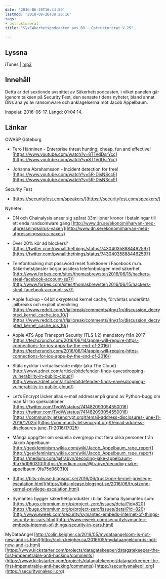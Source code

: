 ```yaml
---
date: '2016-06-20T16:34:59'
lastmod: '2018-09-26T08:26:16'
tags:
- ostrukturerat
title: "S\xE4kerhetspodcasten avs.60 - Ostrukturerat V.25"

---
```

## Lyssna

iTunes \| [mp3](http://traffic.libsyn.com/sakerhetspodcasten/v24_2016_Ostrukturerat.mp3)

## Innehåll

Detta är det sextionde avsnittet av Säkerhetspodcasten, i vilket panelen går igenom
talksen på Security Fest, den senaste tidens nyheter, bland annat DNs analys av ransomware
och anklagelserna mot Jacob Appelbaum.

Inspelat: 2016-06-17. Längd: 01:04:14.

## Länkar

OWASP Göteborg

* Tero Hänninen - Enterprise threat hunting; cheap, fun and effective! [https://www.youtube.com/watch?v=8T1VdDsrYcc](https://www.youtube.com/watch?v=8T1VdDsrYcc)

* Johanna Abrahamsson - Incident detection for free!  [https://www.youtube.com/watch?v=5R-DisNSccE](https://www.youtube.com/watch?v=5R-DisNSccE)



Security Fest

* [https://securityfest.com/speakers/](https://securityfest.com/speakers/)



Nyheter:

* DN och Chainalysis anser sig spårat 33miljoner kronor i betalningar till ett enda randsomware gäng [http://www.dn.se/ekonomi/harvan-med-utpressningsvirus-vaxer/](http://www.dn.se/ekonomi/harvan-med-utpressningsvirus-vaxer/)

* Över 20% kör ad blockers?  [https://twitter.com/pwnallthethings/status/743040358884462597](https://twitter.com/pwnallthethings/status/743040358884462597)

* Telefonhacking mot password reset funktioner i Facebook m.m. Säkerhetstjänster börjar assitera telefonbolagen med säkerhet. [http://www.forbes.com/sites/thomasbrewster/2016/06/15/hackers-steal-facebook-account-ss7/](http://www.forbes.com/sites/thomasbrewster/2016/06/15/hackers-steal-facebook-account-ss7/)

* Apple fuckup - 64bit okrypterad kernel cache, förväntas underlätta jailbreaks och exploit utveckling [https://www.reddit.com/r/jailbreak/comments/4nyz1p/discussion_decrypted_kernel_cache_ios_10/](https://www.reddit.com/r/jailbreak/comments/4nyz1p/discussion_decrypted_kernel_cache_ios_10/)

* Apple ATS App Transport Security (TLS 1.2) mandatory från 2017 [https://techcrunch.com/2016/06/14/apple-will-require-https-connections-for-ios-apps-by-the-end-of-2016/](https://techcrunch.com/2016/06/14/apple-will-require-https-connections-for-ios-apps-by-the-end-of-2016/)

* Stäla nycklar i virtualiserade miljör (aka The Cloud) [http://www.zdnet.com/article/bitdefender-finds-eavesdropping-vulnerability-in-public-cloud/](http://www.zdnet.com/article/bitdefender-finds-eavesdropping-vulnerability-in-public-cloud/)

* Let’s Encrypt läcker allas e-mail addresser på grund av Python-bugg om man får tro spekulationer [https://twitter.com/TvdW/status/741482093054550016](https://twitter.com/TvdW/status/741482093054550016)  [https://community.letsencrypt.org/t/email-address-disclosures-june-11-2016/17025](https://community.letsencrypt.org/t/email-address-disclosures-june-11-2016/17025)

* Många uppgifter om sexuella övergrepp mot flera olika personer från Jakob Appelbaum [http://geekfeminism.wikia.com/wiki/Jacob_Appelbaum_rape_report](http://geekfeminism.wikia.com/wiki/Jacob_Appelbaum_rape_report)   [https://medium.com/@frabyn/decoding-jake-appelbaum-9fa75d060310](https://medium.com/@frabyn/decoding-jake-appelbaum-9fa75d060310)

* [https://bits-please.blogspot.se/2016/06/trustzone-kernel-privilege-escalation.html](https://bits-please.blogspot.se/2016/06/trustzone-kernel-privilege-escalation.html)

* Symantec bygger säkerhetsprodukter i bilar. Samma Syamantec som: [https://bugs.chromium.org/p/project-zero/issues/detail?id=820](https://bugs.chromium.org/p/project-zero/issues/detail?id=820)  [http://www.eweek.com/security/symantec-embeds-internet-of-things-security-in-cars.html](http://www.eweek.com/security/symantec-embeds-internet-of-things-security-in-cars.html)



MyDataAngel [http://colin.keigher.ca/2016/05/mydataangelcom-is-not-new-and-is.html](http://colin.keigher.ca/2016/05/mydataangelcom-is-not-new-and-is.html)  [https://www.kickstarter.com/projects/datagatekeeper/datagatekeeper-the-first-impenetrable-anti-hacking/comments](https://www.kickstarter.com/projects/datagatekeeper/datagatekeeper-the-first-impenetrable-anti-hacking/comments)    [https://securitysnakeoil.org](https://securitysnakeoil.org)

